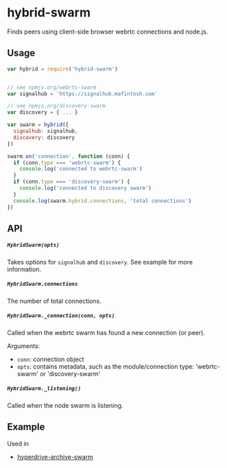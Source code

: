 # hybrid-swarm

Finds peers using client-side browser webrtc connections and node.js.

## Usage

```js
var hybrid = require('hybrid-swarm')


// see npmjs.org/webrtc-swarm
var signalhub = 'https://signalhub.mafintosh.com'

// see npmjs.org/discovery-swarm
var discovery = { ... }

var swarm = hybrid({
  signalhub: signalhub,
  discovery: discovery
})

swarm.on('connection', function (conn) {
  if (conn.type === 'webrtc-swarm') {
    console.log('connected to webrtc-swarm')
  }
  if (conn.type === 'discovery-swarm') {
    console.log('connected to discovery swarm')
  }
  console.log(swarm.hybrid.connections, 'total connections')
})
```

## API

##### `HybridSwarm(opts)`

Takes options for `signalhub` and `discovery`. See example for more information.

##### `HybridSwarm.connections`

The number of total connections.

##### `HybridSwarm._connection(conn, opts)`

Called when the webrtc swarm has found a new connection (or peer). 

Arguments:

  * `conn`: connection object
  * `opts`: contains metadata, such as the module/connection type: 'webrtc-swarm' or 'discovery-swarm'


##### `HybridSwarm._listening()`

Called when the node swarm is listening.

## Example

Used in

* [hyperdrive-archive-swarm](https://github.com/karissa/hyperdrive-archive-swarm)
